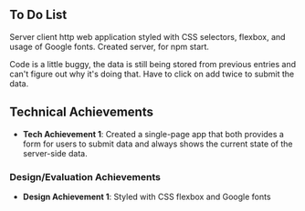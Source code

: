 ## To Do List
Server client http web application styled with CSS selectors, flexbox, and usage of Google fonts. Created server, for npm start. 

Code is a little buggy, the data is still being stored from previous entries and can't figure out why it's doing that. 
Have to click on add twice to submit the data.

## Technical Achievements
- **Tech Achievement 1**: Created a single-page app that both provides a form for users to submit data and always shows the current state of the server-side data. 

### Design/Evaluation Achievements
- **Design Achievement 1**: Styled with CSS flexbox and Google fonts
